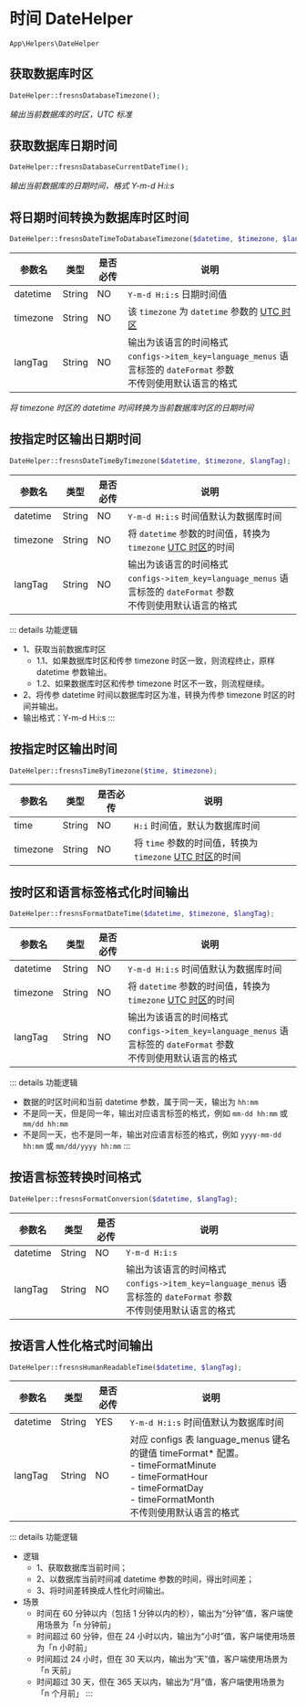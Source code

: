 # 时间 DateHelper

`App\Helpers\DateHelper`

## 获取数据库时区

```php
DateHelper::fresnsDatabaseTimezone();
```
*输出当前数据库的时区，UTC 标准*

## 获取数据库日期时间

```php
DateHelper::fresnsDatabaseCurrentDateTime();
```
*输出当前数据库的日期时间，格式 Y-m-d H:i:s*

## 将日期时间转换为数据库时区时间

```php
DateHelper::fresnsDateTimeToDatabaseTimezone($datetime, $timezone, $langTag);
```
| 参数名 | 类型 | 是否必传 | 说明 |
| --- | --- | --- | --- |
| datetime | String | NO | `Y-m-d H:i:s` 日期时间值 |
| timezone | String | NO | 该 `timezone` 为 `datetime` 参数的 [UTC 时区](../../database/dictionary/timezone.md) |
| langTag | String | NO | 输出为该语言的时间格式<br>`configs->item_key=language_menus` 语言标签的 `dateFormat` 参数<br>不传则使用默认语言的格式 |

*将 timezone 时区的 datetime 时间转换为当前数据库时区的日期时间*

## 按指定时区输出日期时间

```php
DateHelper::fresnsDateTimeByTimezone($datetime, $timezone, $langTag);
```
| 参数名 | 类型 | 是否必传 | 说明 |
| --- | --- | --- | --- |
| datetime | String | NO | `Y-m-d H:i:s` 时间值默认为数据库时间 |
| timezone | String | NO | 将 `datetime` 参数的时间值，转换为 `timezone` [UTC 时区](../../database/dictionary/timezone.md)的时间 |
| langTag | String | NO | 输出为该语言的时间格式<br>`configs->item_key=language_menus` 语言标签的 `dateFormat` 参数<br>不传则使用默认语言的格式 |

::: details 功能逻辑
- 1、获取当前数据库时区
    - 1.1、如果数据库时区和传参 timezone 时区一致，则流程终止，原样 datetime 参数输出。
    - 1.2、如果数据库时区和传参 timezone 时区不一致，则流程继续。
- 2、将传参 datetime 时间以数据库时区为准，转换为传参 timezone 时区的时间并输出。
- 输出格式：Y-m-d H:i:s
:::

## 按指定时区输出时间

```php
DateHelper::fresnsTimeByTimezone($time, $timezone);
```
| 参数名 | 类型 | 是否必传 | 说明 |
| --- | --- | --- | --- |
| time | String | NO | `H:i` 时间值，默认为数据库时间 |
| timezone | String | NO | 将 `time` 参数的时间值，转换为 `timezone` [UTC 时区](../../database/dictionary/timezone.md)的时间 |

## 按时区和语言标签格式化时间输出

```php
DateHelper::fresnsFormatDateTime($datetime, $timezone, $langTag);
```
| 参数名 | 类型 | 是否必传 | 说明 |
| --- | --- | --- | --- |
| datetime | String | NO | `Y-m-d H:i:s` 时间值默认为数据库时间 |
| timezone | String | NO | 将 `datetime` 参数的时间值，转换为 `timezone` [UTC 时区](../../database/dictionary/timezone.md)的时间 |
| langTag | String | NO | 输出为该语言的时间格式<br>`configs->item_key=language_menus` 语言标签的 `dateFormat` 参数<br>不传则使用默认语言的格式 |

::: details 功能逻辑
- 数据的时区时间和当前 datetime 参数，属于同一天，输出为 `hh:mm`
- 不是同一天，但是同一年，输出对应语言标签的格式，例如 `mm-dd hh:mm` 或 `mm/dd hh:mm`
- 不是同一天，也不是同一年，输出对应语言标签的格式，例如 `yyyy-mm-dd hh:mm` 或 `mm/dd/yyyy hh:mm`
:::

## 按语言标签转换时间格式

```php
DateHelper::fresnsFormatConversion($datetime, $langTag);
```
| 参数名 | 类型 | 是否必传 | 说明 |
| --- | --- | --- | --- |
| datetime | String | NO | `Y-m-d H:i:s` |
| langTag | String | NO | 输出为该语言的时间格式<br>`configs->item_key=language_menus` 语言标签的 `dateFormat` 参数<br>不传则使用默认语言的格式 |

## 按语言人性化格式时间输出

```php
DateHelper::fresnsHumanReadableTime($datetime, $langTag);
```
| 参数名 | 类型 | 是否必传 | 说明 |
| --- | --- | --- | --- |
| datetime | String | YES | `Y-m-d H:i:s` 时间值默认为数据库时间 |
| langTag | String | NO | 对应 configs 表 language_menus 键名的键值 timeFormat* 配置。<br>- timeFormatMinute<br>- timeFormatHour<br>- timeFormatDay<br>- timeFormatMonth<br>不传则使用默认语言的格式 |

::: details 功能逻辑
- 逻辑
    - 1、获取数据库当前时间；
    - 2、以数据库当前时间减 datetime 参数的时间，得出时间差；
    - 3、将时间差转换成人性化时间输出。
- 场景
    - 时间在 60 分钟以内（包括 1 分钟以内的秒），输出为“分钟”值，客户端使用场景为「n 分钟前」
    - 时间超过 60 分钟，但在 24 小时以内，输出为“小时”值，客户端使用场景为「n 小时前」
    - 时间超过 24 小时，但在 30 天以内，输出为“天”值，客户端使用场景为「n 天前」
    - 时间超过 30 天，但在 365 天以内，输出为“月”值，客户端使用场景为「n 个月前」
:::
